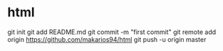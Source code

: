 # html
git init
git add README.md
git commit -m "first commit"
git remote add origin https://github.com/makarios94/html
git push -u origin master
